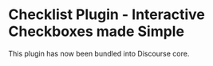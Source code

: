 # Checklist Plugin - Interactive Checkboxes made Simple

This plugin has now been bundled into Discourse core. 
